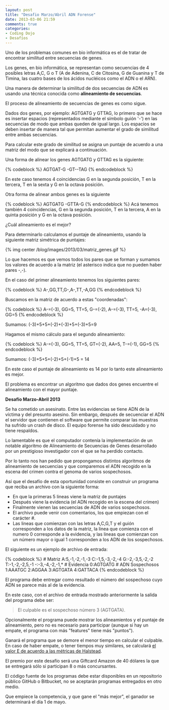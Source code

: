 ```yaml
---
layout: post
title: "Desafio Marzo/Abril ADN Forense"
date: 2013-03-06 21:59
comments: true
categories: 
- Coding Dojo
- Desafíos
---
```

Uno de los problemas comunes en bio informática es el de tratar de encontrar similitud entre secuencias de genes.

Los genes, en bio informática, se representan como secuencias de 4 posibles letras A,C, G o T (A de Adenina, C de Citosina, G de Guanina y T de Timina, las cuatro bases de los ácidos nucléicos como el ADN o el ARN).

Una manera de determinar la similitud de dos secuencias de ADN es usando una técnica conocida como **alineamiento de secuencias**.

El proceso de alineamiento de secuencias de genes es como sigue.

Dados dos genes, por ejemplo: AGTGATG y GTTAG, lo primero que se hace es insertar espacios (representados mediante el símbolo guión '-') en las secuencias de modo que ambas queden de igual largo. Los espacios se deben insertar de manera tal que permitan aumentar el grado de similitud entre ambas secuencias. 

Para calcular este grado de similitud se asigna un puntaje de acuerdo a una matriz del modo que se explicará a continuación.

Una forma de alinear los genes AGTGATG y GTTAG es la siguiente:

{% codeblock %}
AGTGAT-G
-GT--TAG
{% endcodeblock %}

En este caso tenemos 4 coincidencias G en la segunda posición, T en la tercera, T en la sexta y G en la octava posición.

Otra forma de alinear ambos genes es la siguiente

{% codeblock %}
AGTGATG
-GTTA-G
{% endcodeblock %}
Acá tenemos también 4 coincidencias, G en la segunda posición, T en la tercera, A en la quinta posición y G en la octava posición.

¿Cuál alineamiento es el mejor?

Para determinarlo calculamos el puntaje de alineamiento, usando la siguiente matriz simétrica de puntajes:

{% img center /blog/images/2013/03/matriz_genes.gif %}

Lo que hacemos es que vemos todos los pares que se forman y sumamos los valores de acuerdo a la matriz (el asterisco indica que no pueden haber pares -,-).

En el caso del primer alineamiento tenemos los siguientes pares:

{% codeblock %} 
A-,GG,TT,G-,A-,TT,-A,GG
{% endcodeblock %}

Buscamos en la matriz de acuerdo a estas "coordenadas":

{% codeblock %}
A-=(-3), GG=5, TT=5, G-=(-2), A-=(-3), TT=5, -A=(-3), GG=5
{% endcodeblock %}

Sumamos: (-3)+5+5+(-2)+(-3)+5+(-3)+5=9

Hagamos el mismo cálculo para el segundo alineamiento:

{% codeblock %}
A-=(-3), GG=5, TT=5, GT=(-2), AA=5, T-=(-1), GG=5
{% endcodeblock %}

Sumamos: (-3)+5+5+(-2)+5+(-1)+5 = 14

En este caso el puntaje de alineamiento es 14 por lo tanto este alineamiento es mejor.

El problema es encontrar un algoritmo que dados dos genes encuentre el alineamiento con el mayor puntaje.

**Desafío Marzo-Abril 2013**

Se ha cometido un asesinato. Entre las evidencias se tiene ADN de la víctima y del presunto asesino. Sin embargo, después de secuenciar el ADN el servidor que contienen el software que permite comparar las muestras ha sufrido un crash de disco. El equipo forense ha sido descuidado y no tiene respaldos.

Lo lamentable es que el computador contenía la implementación de un notable algoritmo de Alineamiento de Secuencias de Genes desarrollado por un prestigioso investigador con el que se ha perdido contacto.

Por lo tanto nos han pedido que propongamos distintos algoritmos de alineamiento de secuencias y que comparemos el ADN recogido en la escena del crimen contra el genoma de varios sospechosos.

Así que el desafío de esta oportunidad consiste en construir un programa que reciba un archivo con la siguiente forma:
- En que la primeras 5 lineas viene la matriz de puntajes
- Después viene la evidencia (el ADN recogido en la escena del crimen)
- Finalmente vienen las secuencias de ADN de varios sospechosos.
- El archivo puede venir con comentarios, los que empiezan con el carácter #. 
- Las lineas que comienzan con las letras A,C,G,T y el guión corresponden a los datos de la matriz, la linea que comienza con el numero 0 corresponde a la evidencia, y las lineas que comienzan con un número mayor o igual 1 corresponden a los ADN de los sospechosos.

El siguiente es un ejemplo de archivo de entrada:

{% codeblock %}
			# Matriz
A:5,-1,-2,-1,-3
C:-1,5,-3,-2,-4
G:-2,-3,5,-2,-2
T:-1,-2,-2,5,-1
-:-3,-4,-2,-1,*
			# Evidencia
0:AGTGATG
			# ADN Sospechosos
1:AAATGC
2:AGGAA
3:AGTGATA
4:GATTACA
{% endcodeblock %}
 
El programa debe entregar como resultado el número del sospechoso cuyo ADN se parece más al de la evidencia.

En este caso, con el archivo de entrada mostrado anteriormente la salida del programa debe ser: 

> El culpable es el sospechoso número 3 (AGTGATA).

Opcionalmente el programa puede mostrar los alineamientos y el puntaje de alineamiento, pero no es necesario para participar (aunque si hay un empate, el programa con más "features" tiene más "puntos").

Ganará el programa que se demore el menor tiempo en calcular el culpable. En caso de haber empate, o tener tiempos muy similares, se calculará [el valor E de acuerdo a las métricas de Halstead](http://www.programando.org/blog/2013/01/desafio-enero-las-metricas-de-halstead/).

El premio por este desafío será una Giftcard Amazon de 40 dólares la que se entregará sólo si participan 8 o más concursantes.

El código fuente de los programas debe estar disponibles en un repositorio público GitHub o Bitbucket, no se aceptarán programas entregados en otro medio.

Que empiece la competencia, y que gane el "más mejor", el ganador se determinará el día 1 de mayo.
 

